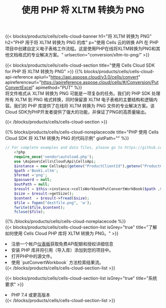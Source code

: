 ﻿---
title: 使用 PHP 将 XLTM 转换为 PNG
description: 利用Aspose.Cells Cloud SDK for PHP将XLTM格式文件转换为PNG格式文件。
kwords: Excel, Convert XLTM to PNG, REST, PHP
howto: How to convert XLTM to PNG using Aspose.Cells Cloud PHP library.
---
{{< blocks/products/cells/cells-cloud-banner h1="将 XLTM 转换为 PNG" h2="PHP 用于将 XLTM 转换为 PNG 的库" p="使用 Cells 云的转换 API 在 PHP 项目中创建自定义电子表格工作流程。这是使用PHP在线将XLTM转换为PNG和其他文档格式的专业解决方案。" urlsection="conversion/xltm-to-png/" >}}

{{< blocks/products/cells/cells-cloud-section title="使用 Cells Cloud SDK for PHP 将 XLTM 转换为 PNG" >}}
{{% blocks/products/cells/cells-cloud-api-reference apiurl="https://api.aspose.cloud/v3.0/cells/convert" apireferenceurl="https://apireference.aspose.cloud/cells/#/Conversion/PutConvertExcel" apimethod="PUT" %}}
<br/>
将文件格式从 XLTM 转换为 PNG 可能是一项复杂的任务。我们的 PHP SDK 处理所有 XLTM 到 PNG 格式转换，同时保留源 XLTM 电子表格的主要结构和逻辑内容。我们的 PHP 库提供了在线将 XLTM 转换为 PNG 文件的专业解决方案。该Cloud SDK为PHP开发者提供了强大的功能，并保证了PNG的高质量输出。

{{< /blocks/products/cells/cells-cloud-section >}}

{{% blocks/products/cells/cells-cloud-noreplacecode title="PHP 使用 Cells Cloud SDK 将 XLTM 转换为 PNG 的代码示例" gistPath="" %}}
 
```php
// For complete examples and data files, please go to https://github.com/aspose-cells-cloud/aspose-cells-cloud-php/
    <?php
    require_once('vendor\autoload.php');
    use \Aspose\Cells\Cloud\Api\CellsApi;
    $instance = new CellsApi(getenv("ProductClientId"),getenv("ProductClientSecret"));
    $path ='Book1.xltm';    
    $format ='png';
    $password = null;
    $outPath = null;      
    $result = $this->instance->cellsWorkbookPutConvertWorkBook($path ,$format, $password,  $outPath);
    $size = $result->getSize();
    $content  = $result->fread($size);
    $file = fopen("destfile.png", 'w');
    fwrite($file,$content);
    fclose($file);
```
 
{{% /blocks/products/cells/cells-cloud-noreplacecode %}}
<br/>
{{< blocks/products/cells/cells-cloud-section-list isGrey="true" title="了解如何使用 Cells Cloud PHP 库将 XLTM 转换为 PNG。" >}}
<li>注册一个帐户<a href="https://dashboard.aspose.cloud/">仪表板</a>获取免费API配额和授权详细信息</li>
<li>安装 PHP 库并将引用（导入库）添加到您的项目中。</li>
<li>打开PHP中的源文件。</li>
<li>使用 `putConvertWorkbook` 方法检索结果流。</li>
{{< /blocks/products/cells/cells-cloud-section-list >}}

{{< blocks/products/cells/cells-cloud-section-list isGrey="true" title="系统要求" >}}
<li>PHP 7.4 或更高版本</li>
{{< /blocks/products/cells/cells-cloud-section-list >}}
